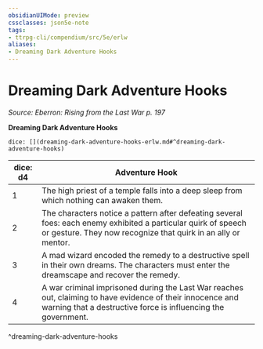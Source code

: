 ```yaml
---
obsidianUIMode: preview
cssclasses: json5e-note
tags:
- ttrpg-cli/compendium/src/5e/erlw
aliases:
- Dreaming Dark Adventure Hooks
---
```

# Dreaming Dark Adventure Hooks
*Source: Eberron: Rising from the Last War p. 197* 

**Dreaming Dark Adventure Hooks**

`dice: [](dreaming-dark-adventure-hooks-erlw.md#^dreaming-dark-adventure-hooks)`

| dice: d4 | Adventure Hook |
|----------|----------------|
| 1 | The high priest of a temple falls into a deep sleep from which nothing can awaken them. |
| 2 | The characters notice a pattern after defeating several foes: each enemy exhibited a particular quirk of speech or gesture. They now recognize that quirk in an ally or mentor. |
| 3 | A mad wizard encoded the remedy to a destructive spell in their own dreams. The characters must enter the dreamscape and recover the remedy. |
| 4 | A war criminal imprisoned during the Last War reaches out, claiming to have evidence of their innocence and warning that a destructive force is influencing the government. |
^dreaming-dark-adventure-hooks